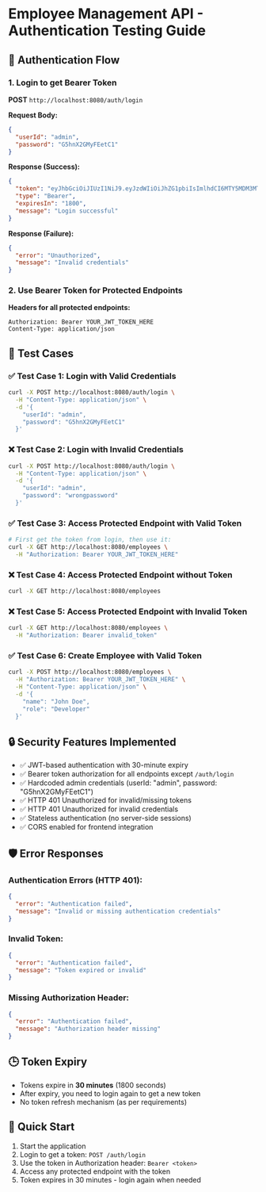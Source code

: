 # Employee Management API - Authentication Testing Guide

## 🔐 Authentication Flow

### 1. Login to get Bearer Token

**POST** `http://localhost:8080/auth/login`

**Request Body:**
```json
{
  "userId": "admin",
  "password": "G5hnX2GMyFEetC1"
}
```

**Response (Success):**
```json
{
  "token": "eyJhbGciOiJIUzI1NiJ9.eyJzdWIiOiJhZG1pbiIsImlhdCI6MTY5MDM3MTQwMCwiZXhwIjoxNjkwMzczMjAwfQ.example_jwt_token",
  "type": "Bearer",
  "expiresIn": "1800",
  "message": "Login successful"
}
```

**Response (Failure):**
```json
{
  "error": "Unauthorized",
  "message": "Invalid credentials"
}
```

### 2. Use Bearer Token for Protected Endpoints

**Headers for all protected endpoints:**
```
Authorization: Bearer YOUR_JWT_TOKEN_HERE
Content-Type: application/json
```

## 📝 **Test Cases**

### ✅ **Test Case 1: Login with Valid Credentials**
```bash
curl -X POST http://localhost:8080/auth/login \
  -H "Content-Type: application/json" \
  -d '{
    "userId": "admin",
    "password": "G5hnX2GMyFEetC1"
  }'
```

### ❌ **Test Case 2: Login with Invalid Credentials**
```bash
curl -X POST http://localhost:8080/auth/login \
  -H "Content-Type: application/json" \
  -d '{
    "userId": "admin",
    "password": "wrongpassword"
  }'
```

### ✅ **Test Case 3: Access Protected Endpoint with Valid Token**
```bash
# First get the token from login, then use it:
curl -X GET http://localhost:8080/employees \
  -H "Authorization: Bearer YOUR_JWT_TOKEN_HERE"
```

### ❌ **Test Case 4: Access Protected Endpoint without Token**
```bash
curl -X GET http://localhost:8080/employees
```

### ❌ **Test Case 5: Access Protected Endpoint with Invalid Token**
```bash
curl -X GET http://localhost:8080/employees \
  -H "Authorization: Bearer invalid_token"
```

### ✅ **Test Case 6: Create Employee with Valid Token**
```bash
curl -X POST http://localhost:8080/employees \
  -H "Authorization: Bearer YOUR_JWT_TOKEN_HERE" \
  -H "Content-Type: application/json" \
  -d '{
    "name": "John Doe",
    "role": "Developer"
  }'
```

## 🔒 **Security Features Implemented**

- ✅ JWT-based authentication with 30-minute expiry
- ✅ Bearer token authorization for all endpoints except `/auth/login`
- ✅ Hardcoded admin credentials (userId: "admin", password: "G5hnX2GMyFEetC1")
- ✅ HTTP 401 Unauthorized for invalid/missing tokens
- ✅ HTTP 401 Unauthorized for invalid credentials
- ✅ Stateless authentication (no server-side sessions)
- ✅ CORS enabled for frontend integration

## 🛡️ **Error Responses**

### Authentication Errors (HTTP 401):
```json
{
  "error": "Authentication failed",
  "message": "Invalid or missing authentication credentials"
}
```

### Invalid Token:
```json
{
  "error": "Authentication failed",
  "message": "Token expired or invalid"
}
```

### Missing Authorization Header:
```json
{
  "error": "Authentication failed",
  "message": "Authorization header missing"
}
```

## 🕒 **Token Expiry**
- Tokens expire in **30 minutes** (1800 seconds)
- After expiry, you need to login again to get a new token
- No token refresh mechanism (as per requirements)

## 🚀 **Quick Start**

1. Start the application
2. Login to get a token: `POST /auth/login`
3. Use the token in Authorization header: `Bearer <token>`
4. Access any protected endpoint with the token
5. Token expires in 30 minutes - login again when needed
